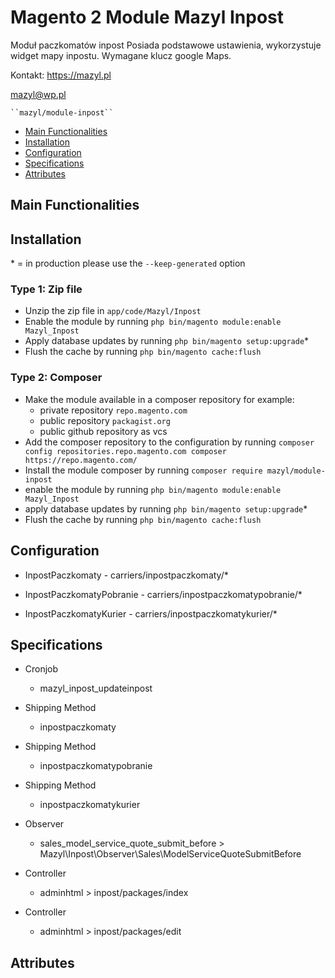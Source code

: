 # Magento 2 Module Mazyl Inpost

Moduł paczkomatów inpost 
Posiada podstawowe ustawienia, wykorzystuje widget mapy inpostu. Wymagane klucz google Maps.


Kontakt: 
https://mazyl.pl

mazyl@wp.pl


    ``mazyl/module-inpost``

 - [Main Functionalities](#markdown-header-main-functionalities)
 - [Installation](#markdown-header-installation)
 - [Configuration](#markdown-header-configuration)
 - [Specifications](#markdown-header-specifications)
 - [Attributes](#markdown-header-attributes)


## Main Functionalities


## Installation
\* = in production please use the `--keep-generated` option

### Type 1: Zip file

 - Unzip the zip file in `app/code/Mazyl/Inpost`
 - Enable the module by running `php bin/magento module:enable Mazyl_Inpost`
 - Apply database updates by running `php bin/magento setup:upgrade`\*
 - Flush the cache by running `php bin/magento cache:flush`

### Type 2: Composer

 - Make the module available in a composer repository for example:
    - private repository `repo.magento.com`
    - public repository `packagist.org`
    - public github repository as vcs
 - Add the composer repository to the configuration by running `composer config repositories.repo.magento.com composer https://repo.magento.com/`
 - Install the module composer by running `composer require mazyl/module-inpost`
 - enable the module by running `php bin/magento module:enable Mazyl_Inpost`
 - apply database updates by running `php bin/magento setup:upgrade`\*
 - Flush the cache by running `php bin/magento cache:flush`


## Configuration

 - InpostPaczkomaty - carriers/inpostpaczkomaty/*

 - InpostPaczkomatyPobranie - carriers/inpostpaczkomatypobranie/*

 - InpostPaczkomatyKurier - carriers/inpostpaczkomatykurier/*


## Specifications

 - Cronjob
	- mazyl_inpost_updateinpost

 - Shipping Method
	- inpostpaczkomaty

 - Shipping Method
	- inpostpaczkomatypobranie

 - Shipping Method
	- inpostpaczkomatykurier

 - Observer
	- sales_model_service_quote_submit_before > Mazyl\Inpost\Observer\Sales\ModelServiceQuoteSubmitBefore

 - Controller
	- adminhtml > inpost/packages/index

 - Controller
	- adminhtml > inpost/packages/edit


## Attributes



